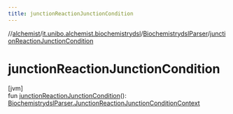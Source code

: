 ```yaml
---
title: junctionReactionJunctionCondition
---
```

//[alchemist](../../../index.html)/[it.unibo.alchemist.biochemistrydsl](../index.html)/[BiochemistrydslParser](index.html)/[junctionReactionJunctionCondition](junction-reaction-junction-condition.html)



# junctionReactionJunctionCondition



[jvm]\
fun [junctionReactionJunctionCondition](junction-reaction-junction-condition.html)(): [BiochemistrydslParser.JunctionReactionJunctionConditionContext](-junction-reaction-junction-condition-context/index.html)




